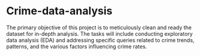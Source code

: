 # Crime-data-analysis

The primary objective of this project is to meticulously clean and ready the dataset for in-depth analysis. The tasks will include conducting exploratory data analysis (EDA) and addressing specific queries related to crime trends, patterns, and the various factors influencing crime rates.

